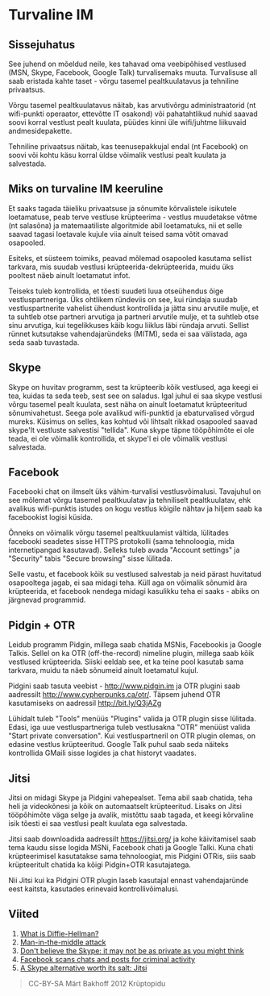 # Turvaline IM #

## Sissejuhatus ##
See juhend on mõeldud neile, kes tahavad oma veebipõhised vestlused (MSN, Skype, Facebook, Google Talk) turvalisemaks muuta. Turvalisuse all saab eristada kahte taset - võrgu tasemel pealtkuulatavus ja tehniline privaatsus. 

Võrgu tasemel pealtkuulatavus näitab, kas arvutivõrgu administraatorid (nt wifi-punkti operaator, ettevõtte IT osakond) või pahatahtlikud nuhid saavad soovi korral vestlust pealt kuulata, püüdes kinni üle wifi/juhtme liikuvaid andmesidepakette. 

Tehniline privaatsus näitab, kas teenusepakkujal endal (nt Facebook) on soovi või kohtu käsu korral üldse võimalik vestlusi pealt kuulata ja salvestada.

## Miks on turvaline IM keeruline ##
Et saaks tagada täieliku privaatsuse ja sõnumite kõrvalistele isikutele loetamatuse, peab terve vestluse krüpteerima - vestlus muudetakse võtme (nt salasõna) ja matemaatiliste algoritmide abil loetamatuks, nii et selle saavad tagasi loetavale kujule viia ainult teised sama võtit omavad osapooled. 

Esiteks, et süsteem toimiks, peavad mõlemad osapooled kasutama sellist tarkvara, mis suudab vestlusi krüpteerida-dekrüpteerida, muidu üks pooltest näeb ainult loetamatut infot.

Teiseks tuleb kontrollida, et tõesti suudeti luua otseühendus õige vestluspartneriga. Üks ohtlikem ründeviis on see, kui ründaja suudab vestluspartnerite vahelist ühendust kontrollida ja jätta sinu arvutile mulje, et ta suhtleb otse partneri arvutiga ja partneri arvutile mulje, et ta suhtleb otse sinu arvutiga, kui tegelikkuses käib kogu liiklus läbi ründaja arvuti. Sellist rünnet kutsutakse vahendajaründeks (MITM), seda ei saa välistada, aga seda saab tuvastada. 

## Skype ##
Skype on huvitav programm, sest ta krüpteerib kõik vestlused, aga keegi ei tea, kuidas ta seda teeb, sest see on saladus. Igal juhul ei saa skype vestlusi võrgu tasemel pealt kuulata, sest näha on ainult loetamatut krüpteeritud sõnumivahetust. Seega pole avalikud wifi-punktid ja ebaturvalised võrgud mureks. Küsimus on selles, kas kohtud või lihtsalt rikkad osapooled saavad skype'lt vestluste salvestisi "tellida". Kuna skype täpne tööpõhimõte ei ole teada, ei ole võimalik kontrollida, et skype'l ei ole võimalik vestlusi salvestada. 

## Facebook ##
Facebooki chat on ilmselt üks vähim-turvalisi vestlusvõimalusi. Tavajuhul on see mõlemat võrgu tasemel pealtkuulatav ja tehniliselt pealtkuulatav, ehk avalikus wifi-punktis istudes on kogu vestlus kõigile nähtav ja hiljem saab ka facebookist logisi küsida.

Õnneks on võimalik võrgu tasemel pealtkuulamist vältida, lülitades facebooki seadetes sisse HTTPS protokolli (sama tehnoloogia, mida internetipangad kasutavad). Selleks tuleb avada "Account settings" ja "Security" tabis "Secure browsing" sisse lülitada.

Selle vastu, et facebook kõik su vestlused salvestab ja neid pärast huvitatud osapooltega jagab, ei saa midagi teha. Küll aga on võimalik sõnumid ära krüpteerida, et facebook nendega midagi kasulikku teha ei saaks - abiks on järgnevad programmid. 

## Pidgin + OTR ##
Leidub programm Pidgin, millega saab chatida MSNis, Facebookis ja Google Talkis. Sellel on ka OTR (off-the-record) nimeline plugin, millega saab kõik vestlused krüpteerida. Siiski eeldab see, et ka teine pool kasutab sama tarkvara, muidu ta näeb sõnumeid ainult loetamatul kujul.

Pidgini saab tasuta veebist - http://www.pidgin.im ja OTR plugini saab aadressilt http://www.cypherpunks.ca/otr/. Täpsem juhend OTR kasutamiseks on aadressil http://bit.ly/Q3jAZg

Lühidalt tuleb "Tools" menüüs "Plugins" valida ja OTR plugin sisse lülitada. Edasi, iga uue vestluspartneriga tuleb vestlusakna "OTR" menüüst valida "Start private conversation". Kui vestluspartneril on OTR plugin olemas, on edasine vestlus krüpteeritud. Google Talk puhul saab seda näiteks kontrollida GMaili sisse logides ja chat historyt vaadates.

## Jitsi ##
Jitsi on midagi Skype ja Pidgini vahepealset. Tema abil saab chatida, teha heli ja videokõnesi ja kõik on automaatselt krüpteeritud. Lisaks on Jitsi tööpõhimõte väga selge ja avalik, mistõttu saab tagada, et keegi kõrvaline isik tõesti ei saa vestlusi pealt kuulata ega salvestada. 

Jitsi saab downloadida aadressilt https://jitsi.org/ ja kohe käivitamisel saab tema kaudu sisse logida MSNi, Facebook chati ja Google Talki. Kuna chati krüpteerimisel kasutatakse sama tehnoloogiat, mis Pidgini OTRis, siis saab krüpteeritult chatida ka kõigi Pidgin+OTR kasutajatega. 

Nii Jitsi kui ka Pidgini OTR plugin laseb kasutajal ennast vahendajaründe eest kaitsta, kasutades erinevaid kontrollivõimalusi. 

## Viited ##
1. [What is Diffie-Hellman?](https://www.rsa.com/rsalabs/node.asp?id=2248)
2. [Man-in-the-middle attack](http://www.computerhope.com/jargon/m/mitma.htm)
3. [Don't believe the Skype: it may not be as private as you might think](http://www.guardian.co.uk/commentisfree/2012/jul/27/skype-encyption-methods-police-access)
4. [Facebook scans chats and posts for criminal activity](http://news.cnet.com/8301-1023_3-57471570-93/facebook-scans-chats-and-posts-for-criminal-activity/)
5. [A Skype alternative worth its salt: Jitsi](https://apapadop.wordpress.com/2012/07/05/a-skype-alternative-worth-its-salt-jitsi/)

> CC-BY-SA Märt Bakhoff 2012 Krüptopidu
